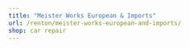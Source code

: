 ```yaml
---
title: "Meister Works European & Imports"
url: /renton/meister-works-european-and-imports/
shop: car repair
---
```

